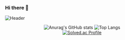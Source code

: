 ### Hi there 👋
![Header](https://capsule-render.vercel.app/api?type=waving&color=0:93F1C3,100:05795D&height=300&text=Cyeon&fontSize=90&fontColor=FFFFFF&animation=fadeIn)
<div align="center">

<!--
**Cyeon/Cyeon** is a ✨ _special_ ✨ repository because its `README.md` (this file) appears on your GitHub profile.

Here are some ideas to get you started:

- 🔭 I’m currently working on ...
- 🌱 I’m currently learning ...
- 👯 I’m looking to collaborate on ...
- 🤔 I’m looking for help with ...
- 💬 Ask me about ...
- 📫 How to reach me: ...
- 😄 Pronouns: ...
- ⚡ Fun fact: ...
-->
 
![Anurag's GitHub stats](https://github-readme-stats.vercel.app/api?username=Cyeon&show_icons=true&theme=vue)
![Top Langs](https://github-readme-stats.vercel.app/api/top-langs/?username=Cyeon&layout=compact&theme=vue)
</br>
[![Solved.ac Profile](http://mazassumnida.wtf/api/v2/generate_badge?boj=cyeon)](https://solved.ac/cyeon/)

</div>
